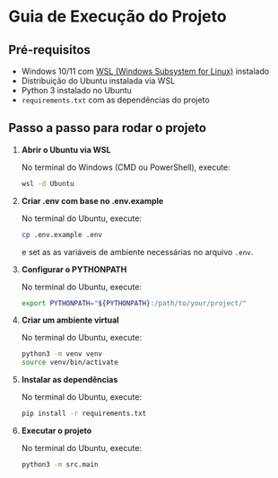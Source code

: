 # Guia de Execução do Projeto

## Pré-requisitos

- Windows 10/11 com [WSL (Windows Subsystem for Linux)](https://learn.microsoft.com/en-us/windows/wsl/install) instalado
- Distribuição do Ubuntu instalada via WSL
- Python 3 instalado no Ubuntu
- `requirements.txt` com as dependências do projeto

## Passo a passo para rodar o projeto

1. **Abrir o Ubuntu via WSL**

   No terminal do Windows (CMD ou PowerShell), execute:

   ```bash
   wsl -d Ubuntu
    ```

2. **Criar .env com base no .env.example**
    
    No terminal do Ubuntu, execute:

    ```bash
    cp .env.example .env
    ```

    e set as as variáveis de ambiente necessárias no arquivo `.env`.

2. **Configurar o PYTHONPATH**

   No terminal do Ubuntu, execute:

   ```bash
   export PYTHONPATH="${PYTHONPATH}:/path/to/your/project/"
   ```

3. **Criar um ambiente virtual**

   No terminal do Ubuntu, execute:

   ```bash
   python3 -m venv venv
   source venv/bin/activate
   ```

4. **Instalar as dependências**
    
    No terminal do Ubuntu, execute:
    
    ```bash
    pip install -r requirements.txt
    ```

5. **Executar o projeto**  

   No terminal do Ubuntu, execute:

   ```bash
   python3 -m src.main
   ```

